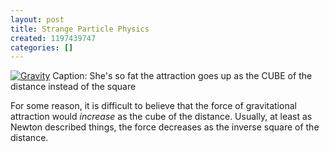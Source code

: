 ```yaml
---
layout: post
title: Strange Particle Physics
created: 1197439747
categories: []
---
```

<a href="http://www.xkcd.com/89/" rel="external" title="She's so fat the attraction goes up as the CUBE of the distance instead of the square"><img src="http://imgs.xkcd.com/comics/gravitational_mass.jpg" border="0" alt="Gravity" /></a>
Caption: She's so fat the attraction goes up as the CUBE of the distance instead of the square

For some reason, it is difficult to believe that the force of gravitational attraction would <em>increase</em> as the cube of the distance. Usually, at least as Newton described things, the force decreases as the inverse square of the distance.
